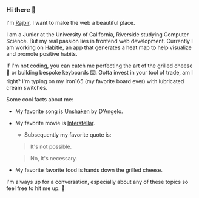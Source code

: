 ### Hi there 👋

I'm [Rajbir](https://rajbirjohar.com). I want to make the web a beautiful place. 

I am a Junior at the University of California, Riverside studying Computer Science. But my real passion lies in frontend web development. Currently I am working on [Habitle](https://habitle.com/#/), an app that generates a heat map to help visualize and promote positive habits. 

If I'm not coding, you can catch me perfecting the art of the grilled cheese 🥪 or building bespoke keyboards ⌨️. Gotta invest in your tool of trade, am I right? I'm typing on my Iron165 (my favorite board ever) with lubricated cream switches.

Some cool facts about me:

- My favorite song is [Unshaken](https://open.spotify.com/track/3okk47CKOqAm1TXmVPzNYf?si=dEPGSqzuSX-OXYvY_BpHyw) by D'Angelo.
- My favorite movie is [Interstellar](https://www.imdb.com/title/tt0816692/).
  - Subsequently my favorite quote is:
  
  > It's not possible.
  
  > No, It's necessary.
- My favorite favorite food is hands down the grilled cheese.

I'm always up for a conversation, especially about any of these topics so feel free to hit me up. 🤙 
